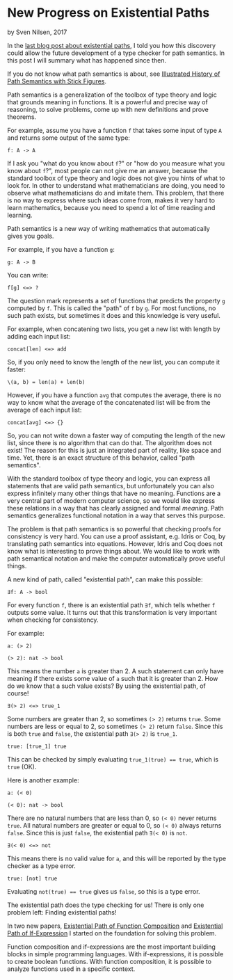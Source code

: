 # New Progress on Existential Paths
by Sven Nilsen, 2017

In the [last blog post about existential paths](http://blog.piston.rs/2017/04/23/existential-paths/),
I told you how this discovery could allow the future development of a type checker for path semantics.
In this post I will summary what has happened since then.

If you do not know what path semantics is about, see [Illustrated History of Path Semantics with Stick Figures](https://github.com/bvssvni/path_semantics/blob/master/papers-wip/history-of-path-semantics-illustrated.pdf).

Path semantics is a generalization of the toolbox of type theory and logic that grounds meaning in functions.
It is a powerful and precise way of reasoning, to solve problems, come up with new definitions and prove theorems.

For example, assume you have a function `f` that takes some input of type `A` and returns some output of the same type:

```
f: A -> A
```

If I ask you "what do you know about `f`?" or "how do you measure what you know about `f`?",
most people can not give me an answer, because the standard toolbox of type theory and logic
does not give you hints of what to look for.
In other to understand what mathematicians are doing, you need to observe what mathematicians do and imitate them.
This problem, that there is no way to express where such ideas come from,
makes it very hard to learn mathematics, because you need to spend a lot of time reading and learning.

Path semantics is a new way of writing mathematics that automatically gives you goals.

For example, if you have a function `g`:

```
g: A -> B
```

You can write:

```
f[g] <=> ?
```

The question mark represents a set of functions that predicts the property `g` computed by `f`.
This is called the "path" of `f` by `g`.
For most functions, no such path exists, but sometimes it does and this knowledge is very useful.

For example, when concatening two lists, you get a new list with length by adding each input list:

```
concat[len] <=> add
```

So, if you only need to know the length of the new list, you can compute it faster:

```
\(a, b) = len(a) + len(b)
```

However, if you have a function `avg` that computes the average, there is no way
to know what the average of the concatenated list will be from the average of each input list:

```
concat[avg] <=> {}
```

So, you can not write down a faster way of computing the length of the new list,
since there is no algorithm that can do that. The algorithm does not exist!
The reason for this is just an integrated part of reality, like space and time.
Yet, there is an exact structure of this behavior, called "path semantics".

With the standard toolbox of type theory and logic, you can express all statements that
are valid path semantics, but unfortunately you can also express infinitely many other things
that have no meaning.
Functions are a very central part of modern computer science,
so we would like express these relations in a way that has clearly assigned and formal *meaning*.
Path semantics generalizes functional notation in a way that serves this purpose.

The problem is that path semantics is so powerful that checking proofs for consistency is very hard.
You can use a proof assistant, e.g. Idris or Coq, by translating path semantics into equations.
However, Idris and Coq does not know what is interesting to prove things about.
We would like to work with path semantical notation and make the computer automatically prove useful things.

A new kind of path, called "existential path", can make this possible:

```
∃f: A -> bool
```

For every function `f`, there is an existential path `∃f`, which tells whether `f` outputs some value.
It turns out that this transformation is very important when checking for consistency.

For example:

```
a: (> 2)

(> 2): nat -> bool
```

This means the number `a` is greater than 2.
A such statement can only have meaning if there exists some value of `a` such that it is greater than 2.
How do we know that a such value exists?
By using the existential path, of course!

```
∃(> 2) <=> true_1
```

Some numbers are greater than 2, so sometimes `(> 2)` returns `true`.
Some numbers are less or equal to 2, so sometimes `(> 2)` return `false`.
Since this is both `true` and `false`, the existential path `∃(> 2)` is `true_1`.

```
true: [true_1] true
```

This can be checked by simply evaluating `true_1(true) == true`, which is `true` (OK).

Here is another example:

```
a: (< 0)

(< 0): nat -> bool
```

There are no natural numbers that are less than 0, so `(< 0)` never returns `true`.
All natural numbers are greater or equal to 0, so `(< 0)` always returns `false`.
Since this is just `false`, the existential path `∃(< 0)` is `not`.

```
∃(< 0) <=> not
```

This means there is no valid value for `a`, and this will be reported by the type checker as a type error.

```
true: [not] true
```

Evaluating `not(true) == true` gives us `false`, so this is a type error.

The existential path does the type checking for us!
There is only one problem left: Finding existential paths!

In two new papers, [Existential Path of Function Composition](https://github.com/advancedresearch/path_semantics/blob/master/papers-wip/existential-path-of-function-composition.pdf) and
[Existential Path of If-Expression](https://github.com/advancedresearch/path_semantics/blob/master/papers-wip/existential-path-of-if-expression.pdf)
I started on the foundation for solving this problem.

Function composition and if-expressions are the most important building blocks in simple programming languages.
With if-expressions, it is possible to create boolean functions.
With function composition, it is possible to analyze functions used in a specific context.
